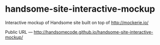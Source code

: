 # handsome-site-interactive-mockup
Interactive mockup of Handsome site built on top of http://mockerie.io/

Public URL — http://handsomecode.github.io/handsome-site-interactive-mockup/
